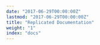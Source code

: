 ```yaml
---
date: "2017-06-29T00:00:00Z"
lastmod: "2017-06-29T00:00:00Z"
title: "Replicated Documentation"
weight: "1"
index: "docs"
---
```



